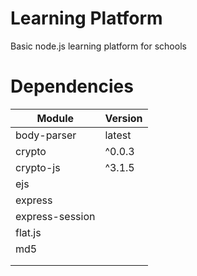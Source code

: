 # Learning Platform
Basic node.js learning platform for schools

# Dependencies
| Module        | Version |
| ------------- | ------- |
| body-parser  | latest |
| crypto | ^0.0.3 |
| crypto-js | ^3.1.5 |
| ejs |  |
| express |  |
| express-session |  |
| flat.js |  |
| md5 |  |
|  |  |
|  |  |
